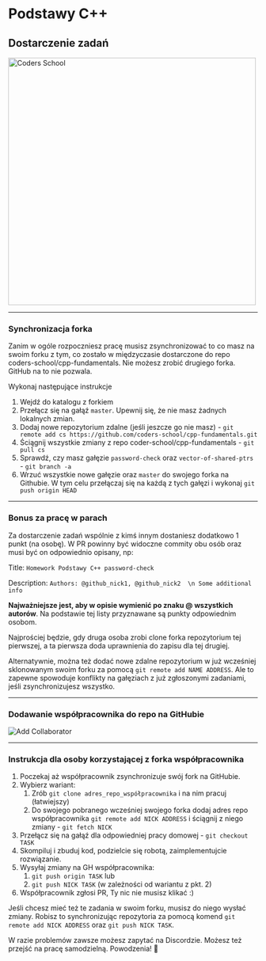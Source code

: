 <!-- .slide: data-background="#111111" -->

# Podstawy C++

## Dostarczenie zadań

<a href="https://coders.school">
    <img width="500px" src="../img/coders_school_logo.png" alt="Coders School" class="plain">
</a>

___
<!-- .slide: style="font-size: 0.75em" -->

### Synchronizacja forka

Zanim w ogóle rozpoczniesz pracę musisz zsynchronizować to co masz na swoim forku z tym, co zostało w międzyczasie dostarczone do repo coders-school/cpp-fundamentals. Nie możesz zrobić drugiego forka. GitHub na to nie pozwala.

Wykonaj następujące instrukcje

1. Wejdź do katalogu z forkiem
2. Przełącz się na gałąź `master`. Upewnij się, że nie masz żadnych lokalnych zmian.
3. Dodaj nowe repozytorium zdalne (jeśli jeszcze go nie masz) - `git remote add cs https://github.com/coders-school/cpp-fundamentals.git`
4. Ściągnij wszystkie zmiany z repo coder-school/cpp-fundamentals - `git pull cs`
5. Sprawdź, czy masz gałęzie `password-check` oraz `vector-of-shared-ptrs` - `git branch -a`
6. Wrzuć wszystkie nowe gałęzie oraz `master` do swojego forka na Githubie. W tym celu przełączaj się na każdą z tych gałęzi i wykonaj `git push origin HEAD`

___

### Bonus za pracę w parach

Za dostarczenie zadań wspólnie z kimś innym dostaniesz dodatkowo 1 punkt (na osobę). W PR powinny być widoczne commity obu osób oraz musi być on odpowiednio opisany, np:

Title: `Homework Podstawy C++ password-check`

Description: `Authors: @github_nick1, @github_nick2  \n Some additional info`

**Najważniejsze jest, aby w opisie wymienić po znaku @ wszystkich autorów**. Na podstawie tej listy przyznawane są punkty odpowiednim osobom.

Najprościej będzie, gdy druga osoba zrobi clone forka repozytorium tej pierwszej, a ta pierwsza doda uprawnienia do zapisu dla tej drugiej.

Alternatywnie, można też dodać nowe zdalne repozytorium w już wcześniej sklonowanym swoim forku za pomocą `git remote add NAME ADDRESS`. Ale to zapewne spowoduje konflikty na gałęziach z już zgłoszonymi zadaniami, jeśli zsynchronizujesz wszystko.

___

### Dodawanie współpracownika do repo na GitHubie

![Add Collaborator](../img/add_collaborator.png)

___
<!-- .slide: style="font-size: 0.8em" -->

### Instrukcja dla osoby korzystającej z forka współpracownika

1. Poczekaj aż współpracownik zsynchronizuje swój fork na GitHubie.
2. Wybierz wariant:
   1. Zrób `git clone adres_repo_współpracownika` i na nim pracuj (łatwiejszy)
   2. Do swojego pobranego wcześniej swojego forka dodaj adres repo współpracownika `git remote add NICK ADDRESS` i ściągnij z niego zmiany - `git fetch NICK`
3. Przełącz się na gałąź dla odpowiedniej pracy domowej - `git checkout TASK`
4. Skompiluj i zbuduj kod, podzielcie się robotą, zaimplementujcie rozwiązanie.
5. Wysyłaj zmiany na GH współpracownika:
   1. `git push origin TASK` lub
   2. `git push NICK TASK` (w zależności od wariantu z pkt. 2)
6. Współpracownik zgłosi PR, Ty nic nie musisz klikać :)

Jeśli chcesz mieć też te zadania w swoim forku, musisz do niego wysłać zmiany. Robisz to synchronizując repozytoria za pomocą komend `git remote add NICK ADDRESS` oraz `git push NICK TASK`.

W razie problemów zawsze możesz zapytać na Discordzie. Możesz też przejść na pracę samodzielną. Powodzenia! 🙂
